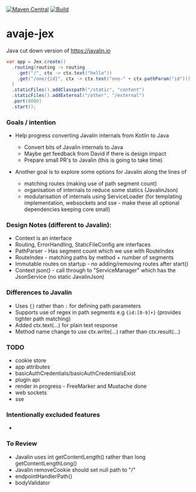 [![Maven Central](https://img.shields.io/maven-central/v/io.avaje/avaje-jex-parent.svg?label=Maven%20Central)](https://mvnrepository.com/artifact/io.avaje/avaje-jex-parent)
[![Build](https://github.com/avaje/avaje-jex/actions/workflows/build.yml/badge.svg)](https://github.com/avaje/avaje-jex/actions/workflows/build.yml)

# avaje-jex

Java cut down version of https://javalin.io

```java
var app = Jex.create()
  .routing(routing -> routing
    .get("/", ctx -> ctx.text("hello"))
    .get("/one/{id}", ctx -> ctx.text("one-" + ctx.pathParam("id")))
  )
  .staticFiles().addClasspath("/static", "content")
  .staticFiles().addExternal("/other", "/external")
  .port(8080)
  .start();

```

### Goals / intention

- Help progress converting Javalin internals from Kotlin to Java
    - Convert bits of Javalin internals to Java
    - Maybe get feedback from David if there is design impact
    - Prepare small PR's to Javalin (this is going to take time)

- Another goal is to explore some options for Javalin along the lines of
    - matching routes (making use of path segment count)
    - organisation of internals to reduce some statics (JavalinJson)
    - modularisation of internals using ServiceLoader (for templating implementation, websockets and sse - make these all optional dependencies keeping core small)

### Design Notes (different to Javalin):
- Context is an interface
- Routing, ErrorHandling, StaticFileConfig are interfaces
- PathParser - Has segment count which we use with RouteIndex
- RouteIndex - matching paths by method + number of segments
- Immutable routes on startup - no adding/removing routes after start()
- Context json() - call through to "ServiceManager" which has the JsonService (no static JavalinJson)

### Differences to Javalin
- Uses `{}` rather than `:` for defining path parameters
- Supports use of regex in path segments e.g `{id:[0-9]+}` (provides tighter path matching)
- Added ctx.text(...) for plain text response
- Method name change to use ctx.write(...) rather than ctx.result(...)

### TODO
- cookie store
- app attributes
- basicAuthCredentials/basicAuthCredentialsExist
- plugin api
- render in progress - FreeMarker and Mustache done
- web sockets
- sse

### Intentionally excluded features
-


### To Review
- Javalin uses int getContentLength() rather than long getContentLengthLong()
- Javalin removeCookie should set null path to "/"
- endpointHandlerPath()
- bodyValidator
